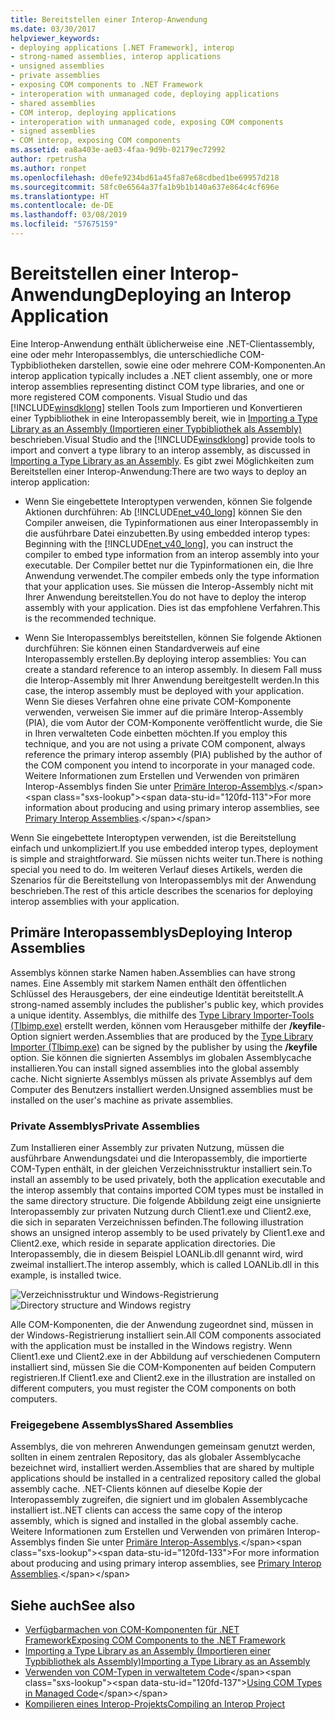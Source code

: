 ```yaml
---
title: Bereitstellen einer Interop-Anwendung
ms.date: 03/30/2017
helpviewer_keywords:
- deploying applications [.NET Framework], interop
- strong-named assemblies, interop applications
- unsigned assemblies
- private assemblies
- exposing COM components to .NET Framework
- interoperation with unmanaged code, deploying applications
- shared assemblies
- COM interop, deploying applications
- interoperation with unmanaged code, exposing COM components
- signed assemblies
- COM interop, exposing COM components
ms.assetid: ea8a403e-ae03-4faa-9d9b-02179ec72992
author: rpetrusha
ms.author: ronpet
ms.openlocfilehash: d0efe9234bd61a45fa87e68cdbed1be69957d218
ms.sourcegitcommit: 58fc0e6564a37fa1b9b1b140a637e864c4cf696e
ms.translationtype: HT
ms.contentlocale: de-DE
ms.lasthandoff: 03/08/2019
ms.locfileid: "57675159"
---
```

# <a name="deploying-an-interop-application"></a><span data-ttu-id="120fd-102">Bereitstellen einer Interop-Anwendung</span><span class="sxs-lookup"><span data-stu-id="120fd-102">Deploying an Interop Application</span></span>
<span data-ttu-id="120fd-103">Eine Interop-Anwendung enthält üblicherweise eine .NET-Clientassembly, eine oder mehr Interopassemblys, die unterschiedliche COM-Typbibliotheken darstellen, sowie eine oder mehrere COM-Komponenten.</span><span class="sxs-lookup"><span data-stu-id="120fd-103">An interop application typically includes a .NET client assembly, one or more interop assemblies representing distinct COM type libraries, and one or more registered COM components.</span></span> <span data-ttu-id="120fd-104">Visual Studio und das [!INCLUDE[winsdklong](../../../includes/winsdklong-md.md)] stellen Tools zum Importieren und Konvertieren einer Typbibliothek in eine Interopassembly bereit, wie in [Importing a Type Library as an Assembly (Importieren einer Typbibliothek als Assembly)](importing-a-type-library-as-an-assembly.md) beschrieben.</span><span class="sxs-lookup"><span data-stu-id="120fd-104">Visual Studio and the [!INCLUDE[winsdklong](../../../includes/winsdklong-md.md)] provide tools to import and convert a type library to an interop assembly, as discussed in [Importing a Type Library as an Assembly](importing-a-type-library-as-an-assembly.md).</span></span> <span data-ttu-id="120fd-105">Es gibt zwei Möglichkeiten zum Bereitstellen einer Interop-Anwendung:</span><span class="sxs-lookup"><span data-stu-id="120fd-105">There are two ways to deploy an interop application:</span></span>  
  
-   <span data-ttu-id="120fd-106">Wenn Sie eingebettete Interoptypen verwenden, können Sie folgende Aktionen durchführen: Ab [!INCLUDE[net_v40_long](../../../includes/net-v40-long-md.md)] können Sie den Compiler anweisen, die Typinformationen aus einer Interopassembly in die ausführbare Datei einzubetten.</span><span class="sxs-lookup"><span data-stu-id="120fd-106">By using embedded interop types: Beginning with the [!INCLUDE[net_v40_long](../../../includes/net-v40-long-md.md)], you can instruct the compiler to embed type information from an interop assembly into your executable.</span></span> <span data-ttu-id="120fd-107">Der Compiler bettet nur die Typinformationen ein, die Ihre Anwendung verwendet.</span><span class="sxs-lookup"><span data-stu-id="120fd-107">The compiler embeds only the type information that your application uses.</span></span> <span data-ttu-id="120fd-108">Sie müssen die Interop-Assembly nicht mit Ihrer Anwendung bereitstellen.</span><span class="sxs-lookup"><span data-stu-id="120fd-108">You do not have to deploy the interop assembly with your application.</span></span> <span data-ttu-id="120fd-109">Dies ist das empfohlene Verfahren.</span><span class="sxs-lookup"><span data-stu-id="120fd-109">This is the recommended technique.</span></span>  
  
-   <span data-ttu-id="120fd-110">Wenn Sie Interopassemblys bereitstellen, können Sie folgende Aktionen durchführen: Sie können einen Standardverweis auf eine Interopassembly erstellen.</span><span class="sxs-lookup"><span data-stu-id="120fd-110">By deploying interop assemblies: You can create a standard reference to an interop assembly.</span></span> <span data-ttu-id="120fd-111">In diesem Fall muss die Interop-Assembly mit Ihrer Anwendung bereitgestellt werden.</span><span class="sxs-lookup"><span data-stu-id="120fd-111">In this case, the interop assembly must be deployed with your application.</span></span> <span data-ttu-id="120fd-112">Wenn Sie dieses Verfahren ohne eine private COM-Komponente verwenden, verweisen Sie immer auf die primäre Interop-Assembly (PIA), die vom Autor der COM-Komponente veröffentlicht wurde, die Sie in Ihren verwalteten Code einbetten möchten.</span><span class="sxs-lookup"><span data-stu-id="120fd-112">If you employ this technique, and you are not using a private COM component, always reference the primary interop assembly (PIA) published by the author of the COM component you intend to incorporate in your managed code.</span></span> <span data-ttu-id="120fd-113">Weitere Informationen zum Erstellen und Verwenden von primären Interop-Assemblys finden Sie unter [Primäre Interop-Assemblys](https://docs.microsoft.com/previous-versions/dotnet/netframework-4.0/aax7sdch(v=vs.100)).</span><span class="sxs-lookup"><span data-stu-id="120fd-113">For more information about producing and using primary interop assemblies, see [Primary Interop Assemblies](https://docs.microsoft.com/previous-versions/dotnet/netframework-4.0/aax7sdch(v=vs.100)).</span></span>  
  
 <span data-ttu-id="120fd-114">Wenn Sie eingebettete Interoptypen verwenden, ist die Bereitstellung einfach und unkompliziert.</span><span class="sxs-lookup"><span data-stu-id="120fd-114">If you use embedded interop types, deployment is simple and straightforward.</span></span> <span data-ttu-id="120fd-115">Sie müssen nichts weiter tun.</span><span class="sxs-lookup"><span data-stu-id="120fd-115">There is nothing special you need to do.</span></span> <span data-ttu-id="120fd-116">Im weiteren Verlauf dieses Artikels, werden die Szenarios für die Bereitstellung von Interopassemblys mit der Anwendung beschrieben.</span><span class="sxs-lookup"><span data-stu-id="120fd-116">The rest of this article describes the scenarios for deploying interop assemblies with your application.</span></span>  
  
## <a name="deploying-interop-assemblies"></a><span data-ttu-id="120fd-117">Primäre Interopassemblys</span><span class="sxs-lookup"><span data-stu-id="120fd-117">Deploying Interop Assemblies</span></span>  
 <span data-ttu-id="120fd-118">Assemblys können starke Namen haben.</span><span class="sxs-lookup"><span data-stu-id="120fd-118">Assemblies can have strong names.</span></span> <span data-ttu-id="120fd-119">Eine Assembly mit starkem Namen enthält den öffentlichen Schlüssel des Herausgebers, der eine eindeutige Identität bereitstellt.</span><span class="sxs-lookup"><span data-stu-id="120fd-119">A strong-named assembly includes the publisher's public key, which provides a unique identity.</span></span> <span data-ttu-id="120fd-120">Assemblys, die mithilfe des [Type Library Importer-Tools (Tlbimp.exe)](../tools/tlbimp-exe-type-library-importer.md) erstellt werden, können vom Herausgeber mithilfe der **/keyfile**-Option signiert werden.</span><span class="sxs-lookup"><span data-stu-id="120fd-120">Assemblies that are produced by the [Type Library Importer (Tlbimp.exe)](../tools/tlbimp-exe-type-library-importer.md) can be signed by the publisher by using the **/keyfile** option.</span></span> <span data-ttu-id="120fd-121">Sie können die signierten Assemblys im globalen Assemblycache installieren.</span><span class="sxs-lookup"><span data-stu-id="120fd-121">You can install signed assemblies into the global assembly cache.</span></span> <span data-ttu-id="120fd-122">Nicht signierte Assemblys müssen als private Assemblys auf dem Computer des Benutzers installiert werden.</span><span class="sxs-lookup"><span data-stu-id="120fd-122">Unsigned assemblies must be installed on the user's machine as private assemblies.</span></span>  
  
### <a name="private-assemblies"></a><span data-ttu-id="120fd-123">Private Assemblys</span><span class="sxs-lookup"><span data-stu-id="120fd-123">Private Assemblies</span></span>  
 <span data-ttu-id="120fd-124">Zum Installieren einer Assembly zur privaten Nutzung, müssen die ausführbare Anwendungsdatei und die Interopassembly, die importierte COM-Typen enthält, in der gleichen Verzeichnisstruktur installiert sein.</span><span class="sxs-lookup"><span data-stu-id="120fd-124">To install an assembly to be used privately, both the application executable and the interop assembly that contains imported COM types must be installed in the same directory structure.</span></span> <span data-ttu-id="120fd-125">Die folgende Abbildung zeigt eine unsignierte Interopassembly zur privaten Nutzung durch Client1.exe und Client2.exe, die sich in separaten Verzeichnissen befinden.</span><span class="sxs-lookup"><span data-stu-id="120fd-125">The following illustration shows an unsigned interop assembly to be used privately by Client1.exe and Client2.exe, which reside in separate application directories.</span></span> <span data-ttu-id="120fd-126">Die Interopassembly, die in diesem Beispiel LOANLib.dll genannt wird, wird zweimal installiert.</span><span class="sxs-lookup"><span data-stu-id="120fd-126">The interop assembly, which is called LOANLib.dll in this example, is installed twice.</span></span>  
  
 <span data-ttu-id="120fd-127">![Verzeichnisstruktur und Windows-Registrierung](./media/deploying-an-interop-application/com-private-deployment.gif "Verzeichnisstruktur- und Registrierungseinträge für eine private Bereitstellung")</span><span class="sxs-lookup"><span data-stu-id="120fd-127">![Directory structure and Windows registry](./media/deploying-an-interop-application/com-private-deployment.gif "Directory structure and registry entries for a private deployment")</span></span>  
  
 <span data-ttu-id="120fd-128">Alle COM-Komponenten, die der Anwendung zugeordnet sind, müssen in der Windows-Registrierung installiert sein.</span><span class="sxs-lookup"><span data-stu-id="120fd-128">All COM components associated with the application must be installed in the Windows registry.</span></span> <span data-ttu-id="120fd-129">Wenn Client1.exe und Client2.exe in der Abbildung auf verschiedenen Computern installiert sind, müssen Sie die COM-Komponenten auf beiden Computern registrieren.</span><span class="sxs-lookup"><span data-stu-id="120fd-129">If Client1.exe and Client2.exe in the illustration are installed on different computers, you must register the COM components on both computers.</span></span>  
  
### <a name="shared-assemblies"></a><span data-ttu-id="120fd-130">Freigegebene Assemblys</span><span class="sxs-lookup"><span data-stu-id="120fd-130">Shared Assemblies</span></span>  
 <span data-ttu-id="120fd-131">Assemblys, die von mehreren Anwendungen gemeinsam genutzt werden, sollten in einem zentralen Repository, das als globaler Assemblycache bezeichnet wird, installiert werden.</span><span class="sxs-lookup"><span data-stu-id="120fd-131">Assemblies that are shared by multiple applications should be installed in a centralized repository called the global assembly cache.</span></span> <span data-ttu-id="120fd-132">.NET-Clients können auf dieselbe Kopie der Interopassembly zugreifen, die signiert und im globalen Assemblycache installiert ist.</span><span class="sxs-lookup"><span data-stu-id="120fd-132">.NET clients can access the same copy of the interop assembly, which is signed and installed in the global assembly cache.</span></span> <span data-ttu-id="120fd-133">Weitere Informationen zum Erstellen und Verwenden von primären Interop-Assemblys finden Sie unter [Primäre Interop-Assemblys](https://docs.microsoft.com/previous-versions/dotnet/netframework-4.0/aax7sdch(v=vs.100)).</span><span class="sxs-lookup"><span data-stu-id="120fd-133">For more information about producing and using primary interop assemblies, see [Primary Interop Assemblies](https://docs.microsoft.com/previous-versions/dotnet/netframework-4.0/aax7sdch(v=vs.100)).</span></span>  
  
## <a name="see-also"></a><span data-ttu-id="120fd-134">Siehe auch</span><span class="sxs-lookup"><span data-stu-id="120fd-134">See also</span></span>
- [<span data-ttu-id="120fd-135">Verfügbarmachen von COM-Komponenten für .NET Framework</span><span class="sxs-lookup"><span data-stu-id="120fd-135">Exposing COM Components to the .NET Framework</span></span>](exposing-com-components.md)
- [<span data-ttu-id="120fd-136">Importing a Type Library as an Assembly (Importieren einer Typbibliothek als Assembly)</span><span class="sxs-lookup"><span data-stu-id="120fd-136">Importing a Type Library as an Assembly</span></span>](importing-a-type-library-as-an-assembly.md)
- <span data-ttu-id="120fd-137">[Verwenden von COM-Typen in verwaltetem Code](https://docs.microsoft.com/previous-versions/dotnet/netframework-4.0/3y76b69k(v=vs.100))</span><span class="sxs-lookup"><span data-stu-id="120fd-137">[Using COM Types in Managed Code](https://docs.microsoft.com/previous-versions/dotnet/netframework-4.0/3y76b69k(v=vs.100))</span></span>
- [<span data-ttu-id="120fd-138">Kompilieren eines Interop-Projekts</span><span class="sxs-lookup"><span data-stu-id="120fd-138">Compiling an Interop Project</span></span>](compiling-an-interop-project.md)
